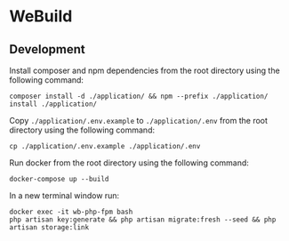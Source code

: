 # WeBuild

## Development

Install composer and npm dependencies from the root directory using the following command:

`composer install -d ./application/ && npm --prefix ./application/ install ./application/`

Copy `./application/.env.example` to `./application/.env` from the root directory using the following command:

`cp ./application/.env.example ./application/.env`

Run docker from the root directory using the following command:

`docker-compose up --build`

In a new terminal window run:

```
docker exec -it wb-php-fpm bash
php artisan key:generate && php artisan migrate:fresh --seed && php artisan storage:link
```